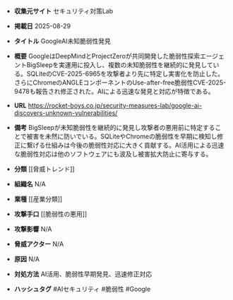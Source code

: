 - **収集元サイト**
セキュリティ対策Lab

- **掲載日**
2025-08-29

- **タイトル**
GoogleAI未知脆弱性発見

- **概要**
GoogleはDeepMindとProjectZeroが共同開発した脆弱性探索エージェントBigSleepを実運用に投入し、複数の未知脆弱性を継続的に発見している。SQLiteのCVE-2025-6965を攻撃者より先に特定し実害化を防止した。さらにChromeのANGLEコンポーネントのUse-after-free脆弱性CVE-2025-9478も報告され修正された。AIによる迅速な発見と対応が特徴である。

- **URL**
https://rocket-boys.co.jp/security-measures-lab/google-ai-discovers-unknown-vulnerabilities/

- **備考**
BigSleepが未知脆弱性を継続的に発見し攻撃者の悪用前に特定することで被害を未然に防いでいる。SQLiteやChromeの脆弱性を早期に検知し修正に繋げる仕組みは今後の脆弱性対応に大きく貢献する。AI活用による迅速な脆弱性対応は他のソフトウェアにも波及し被害拡大防止に寄与する。

- **分類**
[[脅威トレンド]]

- **組織名**
N/A

- **業種**
[[産業分類]]

- **攻撃手口**
[[脆弱性の悪用]]

- **攻撃影響**
N/A

- **脅威アクター**
N/A

- **原因**
N/A

- **対処方法**
AI活用、脆弱性早期発見、迅速修正対応

- **ハッシュタグ**
#AIセキュリティ #脆弱性 #Google
